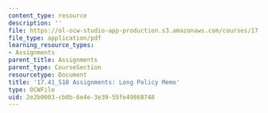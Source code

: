 ```yaml
---
content_type: resource
description: ''
file: https://ol-ocw-studio-app-production.s3.amazonaws.com/courses/17-41-introduction-to-international-relations-spring-2018/2e2b0003cb0b6e4e3e3955fe49868748_MIT17_41S18_Long_Policy_Memo.pdf
file_type: application/pdf
learning_resource_types:
- Assignments
parent_title: Assignments
parent_type: CourseSection
resourcetype: Document
title: '17.41_S18 Assignments: Long Policy Memo'
type: OCWFile
uid: 2e2b0003-cb0b-6e4e-3e39-55fe49868748
---
```

